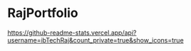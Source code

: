# RajPortfolio
https://github-readme-stats.vercel.app/api?username=ibTechRaj&count_private=true&show_icons=true
